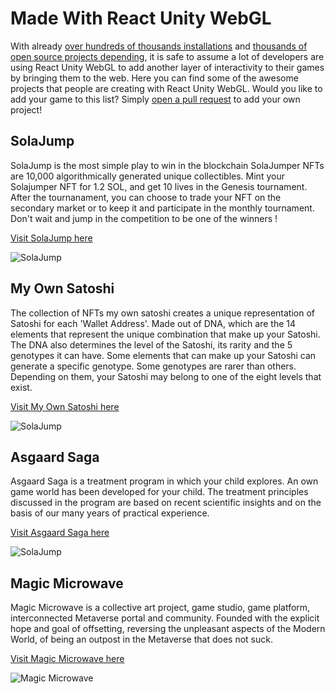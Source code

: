 # Made With React Unity WebGL

With already [over hundreds of thousands installations](https://www.npmtrends.com/react-unity-webgl) and [thousands of open source projects depending](https://github.com/jeffreylanters/react-unity-webgl/network/dependents?package_id=UGFja2FnZS0xODE2MzQ2NA%3D%3D), it is safe to assume a lot of developers are using React Unity WebGL to add another layer of interactivity to their games by bringing them to the web. Here you can find some of the awesome projects that people are creating with React Unity WebGL. Would you like to add your game to this list? Simply [open a pull request](https://github.com/jeffreylanters/react-unity-webgl/blob/main/documentation/src/pages/made-with.md) to add your own project!

## SolaJump

SolaJump is the most simple play to win in the blockchain SolaJumper NFTs are 10,000 algorithmically generated unique collectibles. Mint your Solajumper NFT for 1.2 SOL, and get 10 lives in the Genesis tournament. After the tournanament, you can choose to trade your NFT on the secondary market or to keep it and participate in the monthly tournament. Don't wait and jump in the competition to be one of the winners !

[Visit SolaJump here](https://solajump.com/)

![SolaJump](/images/made-with/solajump.png)

## My Own Satoshi

The collection of NFTs my own satoshi creates a unique representation of Satoshi for each 'Wallet Address'. Made out of DNA, which are the 14 elements that represent the unique combination that make up your Satoshi. The DNA also determines the level of the Satoshi, its rarity and the 5 genotypes it can have. Some elements that can make up your Satoshi can generate a specific genotype. Some genotypes are rarer than others. Depending on them, your Satoshi may belong to one of the eight levels that exist.

[Visit My Own Satoshi here](https://www.myownsatoshi.com)

![SolaJump](/images/made-with/myownsatoshi.png)

## Asgaard Saga

Asgaard Saga is a treatment program in which your child explores. An own game world has been developed for your child. The treatment principles discussed in the program are based on recent scientific insights and on the basis of our many years of practical experience.

[Visit Asgaard Saga here](https://asgaard-saga.nl)

![SolaJump](/images/made-with/asgaard-saga.png)

## Magic Microwave

Magic Microwave is a collective art project, game studio, game platform, interconnected Metaverse portal and community. Founded with the explicit hope and goal of offsetting, reversing the unpleasant aspects of the Modern World, of being an outpost in the Metaverse that does not suck.

[Visit Magic Microwave here](https://magicmicrowave.xyz)

![Magic Microwave](/images/made-with/magicmicrowave.png)
